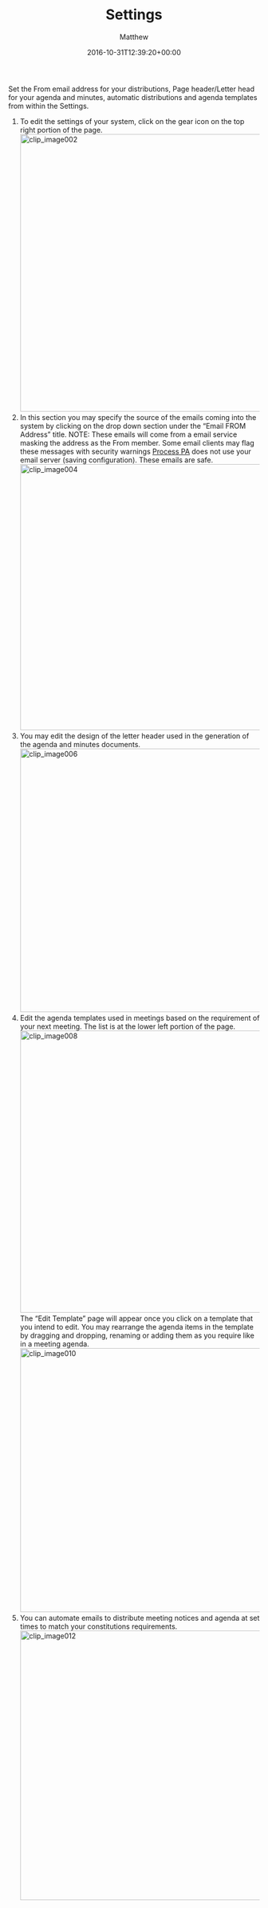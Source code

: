 ﻿---
id: 5971
title: Settings
date: 2016-10-31T12:39:20+00:00
author: Matthew
layout: page
guid: http://processpa.com/?page_id=5971
---
Set the From email address for your distributions, Page header/Letter head for your agenda and minutes, automatic distributions and agenda templates from within the Settings. 

  1. To edit the settings of your system, click on the gear icon on the top right portion of the page.  
    [<img title="clip_image002" style="border-top: 0px; border-right: 0px; background-image: none; border-bottom: 0px; padding-top: 0px; padding-left: 0px; border-left: 0px; display: inline; padding-right: 0px" border="0" alt="clip_image002" src="http://processpa.com/wp-content/uploads/2016/10/clip_image002_thumb-7.jpg" width="1028" height="555" />](http://processpa.com/wp-content/uploads/2016/10/clip_image002-7.jpg)
  2. In this section you may specify the source of the emails coming into the system by clicking on the drop down section under the “Email FROM Address” title. NOTE: These emails will come from a email service masking the address as the From member. Some email clients may flag these messages with security warnings <a href="http://processpa.com/" target="_blank">Process PA</a> does not use your email server (saving configuration). These emails are safe.  
    [<img title="clip_image004" style="border-top: 0px; border-right: 0px; background-image: none; border-bottom: 0px; padding-top: 0px; padding-left: 0px; border-left: 0px; display: inline; padding-right: 0px" border="0" alt="clip_image004" src="http://processpa.com/wp-content/uploads/2016/10/clip_image004_thumb-7.jpg" width="1028" height="532" />](http://processpa.com/wp-content/uploads/2016/10/clip_image004-7.jpg)
  3. You may edit the design of the letter header used in the generation of the agenda and minutes documents.  
    [<img title="clip_image006" style="border-top: 0px; border-right: 0px; background-image: none; border-bottom: 0px; padding-top: 0px; padding-left: 0px; border-left: 0px; display: inline; padding-right: 0px" border="0" alt="clip_image006" src="http://processpa.com/wp-content/uploads/2016/10/clip_image006_thumb-6.jpg" width="1028" height="527" />](http://processpa.com/wp-content/uploads/2016/10/clip_image006-6.jpg)
  4. Edit the agenda templates used in meetings based on the requirement of your next meeting. The list is at the lower left portion of the page.  
    [<img title="clip_image008" style="border-top: 0px; border-right: 0px; background-image: none; border-bottom: 0px; padding-top: 0px; padding-left: 0px; border-left: 0px; display: inline; padding-right: 0px" border="0" alt="clip_image008" src="http://processpa.com/wp-content/uploads/2016/10/clip_image008_thumb-4.jpg" width="1028" height="564" />](http://processpa.com/wp-content/uploads/2016/10/clip_image008-4.jpg)  
    The “Edit Template” page will appear once you click on a template that you intend to edit. You may rearrange the agenda items in the template by dragging and dropping, renaming or adding them as you require like in a meeting agenda.[  
    <img title="clip_image010" style="border-top: 0px; border-right: 0px; background-image: none; border-bottom: 0px; padding-top: 0px; padding-left: 0px; border-left: 0px; display: inline; padding-right: 0px" border="0" alt="clip_image010" src="http://processpa.com/wp-content/uploads/2016/10/clip_image010_thumb-3.jpg" width="1028" height="528" />](http://processpa.com/wp-content/uploads/2016/10/clip_image010-3.jpg)
  5. You can automate emails to distribute meeting notices and agenda at set times to match your constitutions requirements.  
    [<img title="clip_image012" style="border-top: 0px; border-right: 0px; background-image: none; border-bottom: 0px; padding-top: 0px; padding-left: 0px; border-left: 0px; display: inline; padding-right: 0px" border="0" alt="clip_image012" src="http://processpa.com/wp-content/uploads/2016/10/clip_image012_thumb-3.jpg" width="1028" height="539" />](http://processpa.com/wp-content/uploads/2016/10/clip_image012-3.jpg)